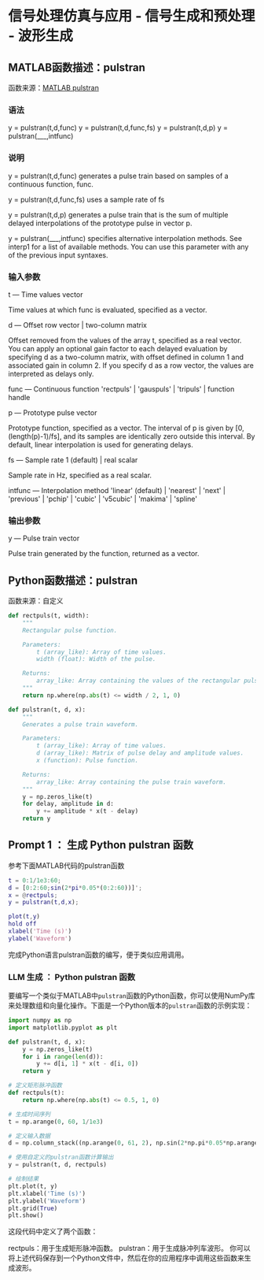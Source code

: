 # 信号处理仿真与应用 - 信号生成和预处理 - 波形生成

## MATLAB函数描述：pulstran

函数来源：[MATLAB pulstran](https://ww2.mathworks.cn/help/signal/ref/pulstran.html)

### 语法

y = pulstran(t,d,func)
y = pulstran(t,d,func,fs)
y = pulstran(t,d,p)
y = pulstran(___,intfunc)

### 说明

y = pulstran(t,d,func) generates a pulse train based on samples of a continuous function, func.

y = pulstran(t,d,func,fs) uses a sample rate of fs

y = pulstran(t,d,p) generates a pulse train that is the sum of multiple delayed interpolations of the prototype pulse in vector p.

y = pulstran(___,intfunc) specifies alternative interpolation methods. See interp1 for a list of available methods. You can use this parameter with any of the previous input syntaxes.

### 输入参数

t — Time values
vector

Time values at which func is evaluated, specified as a vector.

d — Offset
row vector | two-column matrix

Offset removed from the values of the array t, specified as a real vector. You can apply an optional gain factor to each delayed evaluation by specifying d as a two-column matrix, with offset defined in column 1 and associated gain in column 2. If you specify d as a row vector, the values are interpreted as delays only.

func — Continuous function
'rectpuls' | 'gauspuls' | 'tripuls' | function handle

p — Prototype pulse
vector

Prototype function, specified as a vector. The interval of p is given by [0,(length(p)-1)/fs], and its samples are identically zero outside this interval. By default, linear interpolation is used for generating delays.

fs — Sample rate
1 (default) | real scalar

Sample rate in Hz, specified as a real scalar.

intfunc — Interpolation method
'linear' (default) | 'nearest' | 'next' | 'previous' | 'pchip' | 'cubic' | 'v5cubic' | 'makima' | 'spline'

### 输出参数

y — Pulse train
vector

Pulse train generated by the function, returned as a vector.



## Python函数描述：pulstran

函数来源：自定义

```python
def rectpuls(t, width):
    """
    Rectangular pulse function.

    Parameters:
        t (array_like): Array of time values.
        width (float): Width of the pulse.

    Returns:
        array_like: Array containing the values of the rectangular pulse function.
    """
    return np.where(np.abs(t) <= width / 2, 1, 0)

def pulstran(t, d, x):
    """
    Generates a pulse train waveform.

    Parameters:
        t (array_like): Array of time values.
        d (array_like): Matrix of pulse delay and amplitude values.
        x (function): Pulse function.

    Returns:
        array_like: Array containing the pulse train waveform.
    """
    y = np.zeros_like(t)
    for delay, amplitude in d:
        y += amplitude * x(t - delay)
    return y

```



## Prompt 1 ： 生成 Python pulstran 函数

参考下面MATLAB代码的pulstran函数

```matlab
t = 0:1/1e3:60;
d = [0:2:60;sin(2*pi*0.05*(0:2:60))]';
x = @rectpuls;
y = pulstran(t,d,x);

plot(t,y)
hold off
xlabel('Time (s)')
ylabel('Waveform')
```

完成Python语言pulstran函数的编写，便于类似应用调用。

### LLM 生成 ： Python pulstran 函数

要编写一个类似于MATLAB中`pulstran`函数的Python函数，你可以使用NumPy库来处理数组和向量化操作。下面是一个Python版本的`pulstran`函数的示例实现：

```python
import numpy as np
import matplotlib.pyplot as plt

def pulstran(t, d, x):
    y = np.zeros_like(t)
    for i in range(len(d)):
        y += d[i, 1] * x(t - d[i, 0])
    return y

# 定义矩形脉冲函数
def rectpuls(t):
    return np.where(np.abs(t) <= 0.5, 1, 0)

# 生成时间序列
t = np.arange(0, 60, 1/1e3)

# 定义输入数据
d = np.column_stack((np.arange(0, 61, 2), np.sin(2*np.pi*0.05*np.arange(0, 61, 2))))

# 使用自定义的pulstran函数计算输出
y = pulstran(t, d, rectpuls)

# 绘制结果
plt.plot(t, y)
plt.xlabel('Time (s)')
plt.ylabel('Waveform')
plt.grid(True)
plt.show()

```

这段代码中定义了两个函数：

rectpuls：用于生成矩形脉冲函数。
pulstran：用于生成脉冲列车波形。
你可以将上述代码保存到一个Python文件中，然后在你的应用程序中调用这些函数来生成波形。